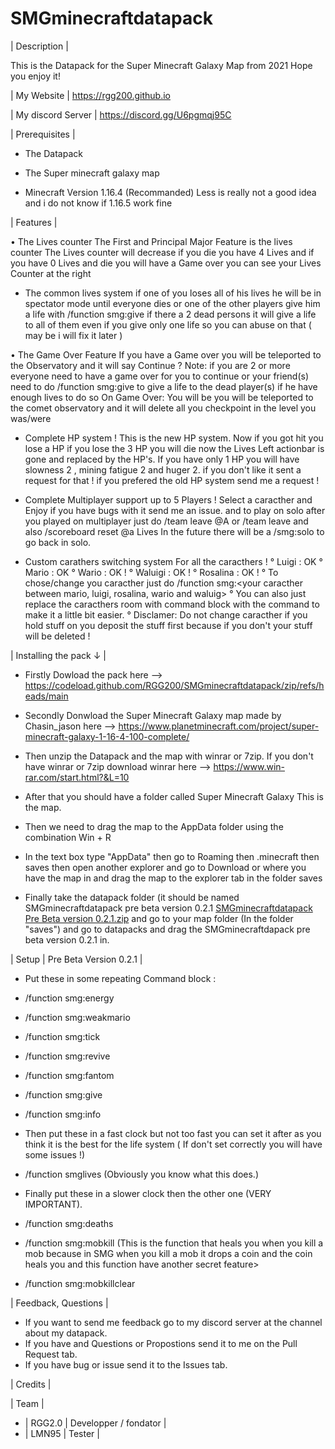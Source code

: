 # SMGminecraftdatapack
 | Description |

  This is the Datapack for the Super Minecraft Galaxy Map from 2021 Hope you enjoy it!

  | My Website | https://rgg200.github.io

  | My discord Server | https://discord.gg/U6pgmqj95C 

  | Prerequisites |

 - The Datapack
 
 - The Super minecraft galaxy map

 - Minecraft Version 1.16.4 (Recommanded) Less is really not a good idea and i do not know if 1.16.5 work fine

  | Features |

• The Lives counter 
The First and Principal Major Feature is the lives counter The Lives counter will decrease if you die you have 4 Lives and if you have 0 Lives and die you will have a Game over you can see your Lives Counter at the right 

- The common lives system
if one of you loses all of his lives he will be in spectator mode until everyone dies or one of the other players give him a life with /function smg:give if there a 2 dead persons it will give a life to all of them even if you give only one life so you can abuse on that ( may be i will fix it later )

• The Game Over Feature
If you have a Game over you will be teleported to the Observatory and it will say Continue ?
Note: if you are 2 or more everyone need to have a game over for you to continue or your friend(s) need to do /function smg:give to give a life to the dead player(s)
if he have enough lives to do so
On Game Over: You will be you will be teleported to the comet observatory and it will delete all you checkpoint in the level you was/were

- Complete HP system !
This is the new HP system. Now if you got hit you lose a HP if you lose the 3 HP you will die now the Lives Left actionbar is gone and replaced by the HP's.
If you have only 1 HP you will have slowness 2 , mining fatigue 2 and huger 2.
if you don't like it sent a request for that !
if you prefered the old HP system send me a request !

- Complete Multiplayer support up to 5 Players !
Select a caracther and Enjoy 
if you have bugs with it send me an issue. and to play on solo after you played on multiplayer just do /team leave @A or /team leave and also /scoreboard reset @a Lives In the future there will be a /smg:solo
to go back in solo.

- Custom carathers switching system For all the caracthers !
° Luigi : OK
° Mario : OK
° Wario : OK !
° Waluigi : OK !
° Rosalina : OK !
° To chose/change you caracther just do /function smg:<your caracther between mario, luigi, rosalina, wario and waluig> 
° You can also just replace the caracthers room with command block with the command to make it a little bit easier.
°  Disclamer: Do not change caracther if you hold stuff on you deposit the stuff first because if you don't your stuff will be deleted !

| Installing the pack ↓ |

- Firstly Dowload the pack here --> https://codeload.github.com/RGG200/SMGminecraftdatapack/zip/refs/heads/main

- Secondly Donwload the Super Minecraft Galaxy map made by Chasin_jason here --> https://www.planetminecraft.com/project/super-minecraft-galaxy-1-16-4-100-complete/

- Then unzip the Datapack and the map with winrar or 7zip. If you don't have winrar or 7zip download winrar here --> https://www.win-rar.com/start.html?&L=10

- After that you should have a folder called Super Minecraft Galaxy This is the map.

- Then we need to drag the map to the AppData folder using the combination Win + R

- In the text box type "AppData" then go to Roaming then .minecraft then saves then open another explorer and go to Download or where you have the map in and drag the map to the explorer tab in the folder saves

- Finally take the datapack folder (it should be named SMGminecraftdatapack pre beta version 0.2.1
[SMGminecraftdatapack Pre Beta version 0.2.1.zip](https://github.com/RGG200/SMGminecraftdatapack/files/6510065/SMGminecraftdatapack.Pre.Beta.version.0.2.1.zip)
and go to your map folder (In the folder "saves") and go to datapacks and drag the SMGminecraftdapack pre beta version 0.2.1 in.

| Setup | Pre Beta Version 0.2.1 |
- Put these in some repeating Command block :
- /function smg:energy
- /function smg:weakmario
- /function smg:tick
- /function smg:revive
- /function smg:fantom
- /function smg:give
- /function smg:info

-  Then put these in a fast clock but not too fast you can set it after as you think it is the best for the life system ( If don't set correctly you will have some issues !)
- /function smglives (Obviously you know what this does.)


- Finally put these in a slower clock then the other one (VERY IMPORTANT).
- /function smg:deaths
- /function smg:mobkill (This is the function that heals you when you kill a mob because in SMG when you kill a mob it drops a coin and the coin heals you and this function have another secret feature>
- /function smg:mobkillclear

| Feedback, Questions |
- If you want to send me feedback go to my discord server at the channel about my datapack.
- If you have and Questions or Propostions send it to me on the Pull Request tab.
- If you have bug or issue send it to the Issues tab.
 
| Credits |

 | Team |

- | RGG2.0 | Developper / fondator | 
- | LMN95 | Tester |

